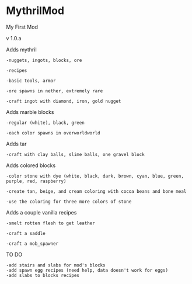 # MythrilMod
My First Mod

v 1.0.a

Adds mythril

    -nuggets, ingots, blocks, ore
    
    -recipes
    
    -basic tools, armor
    
    -ore spawns in nether, extremely rare
    
    -craft ingot with diamond, iron, gold nugget
    
Adds marble blocks

    -regular (white), black, green
    
    -each color spawns in overworldworld
    
Adds tar

    -craft with clay balls, slime balls, one gravel block
    
Adds colored blocks

    -color stone with dye (white, black, dark, brown, cyan, blue, green, purple, red, raspberry)
    
    -create tan, beige, and cream coloring with cocoa beans and bone meal
    
    -use the coloring for three more colors of stone
    
Adds a couple vanilla recipes

    -smelt rotten flesh to get leather
    
    -craft a saddle
    
    -craft a mob_spawner

TO DO

    -add stairs and slabs for mod's blocks
    -add spawn egg recipes (need help, data doesn't work for eggs)
    -add slabs to blocks recipes
